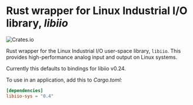 # Rust wrapper for Linux Industrial I/O library, _libiio_

![Crates.io](https://img.shields.io/crates/d/libiio-sys)

Rust wrapper for the Linux Industrial I/O user-space library, `libiio`. This provides high-performance analog input and output on Linux systems.

Currently this defaults to bindings for libiio v0.24.

To use in an application, add this to _Cargo.toml:_

```toml
[dependencies]
libiio-sys = "0.4"
```

